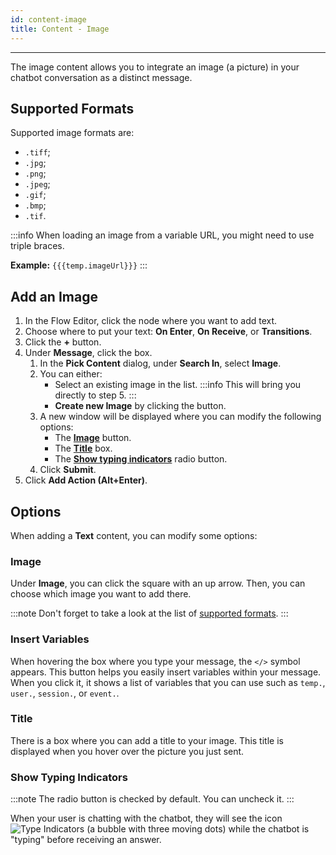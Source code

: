 ```yaml
---
id: content-image
title: Content - Image
---
```


--------------------

The image content allows you to integrate an image (a picture) in your chatbot conversation as a distinct message.

## Supported Formats

Supported image formats are:

- `.tiff`;
- `.jpg`;
- `.png`;
- `.jpeg`;
- `.gif`;
- `.bmp`;
- `.tif`.

:::info
When loading an image from a variable URL, you might need to use triple braces.

**Example:** `{{{temp.imageUrl}}}`
:::

## Add an Image

1. In the Flow Editor, click the node where you want to add text.
1. Choose where to put your text: **On Enter**, **On Receive**, or **Transitions**.
1. Click the **+** button.
1. Under **Message**, click the box.
    1. In the **Pick Content** dialog, under **Search In**, select **Image**.
    1. You can either:
        - Select an existing image in the list.
        :::info 
        This will bring you directly to step 5.
        :::
        - **Create new Image** by clicking the button.
    1. A new window will be displayed where you can modify the following options:
        - The **[Image](#image)** button.
        - The **[Title](#title)** box.
        - The **[Show typing indicators](#show-typing-indicators)** radio button.
    1. Click **Submit**.
1. Click **Add Action (Alt+Enter)**.


## Options

When adding a **Text** content, you can modify some options:

### Image

Under **Image**, you can click the square with an up arrow. Then, you can choose which image you want to add there. 

:::note
Don't forget to take a look at the list of [supported formats](#supported-formats).
:::

### Insert Variables

When hovering the box where you type your message, the `</>` symbol appears. This button helps you easily insert variables within your message. When you click it, it shows a list of variables that you can use such as `temp.`, `user.`, `session.`, or `event.`.

### Title

There is a box where you can add a title to your image. This title is displayed when you hover over the picture you just sent.

### Show Typing Indicators

:::note
The radio button is checked by default. You can uncheck it.
:::

When your user is chatting with the chatbot, they will see the icon ![Type Indicators](/assets/type_indicators.png) (a bubble with three moving dots) while the chatbot is "typing" before receiving an answer.